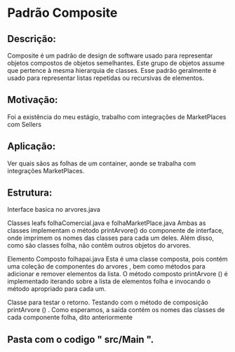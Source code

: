 # Padrão Composite

## Descrição:
Composite é um padrão de design de software usado para representar objetos compostos de objetos semelhantes. Este grupo de objetos assume que pertence à mesma hierarquia de classes. Esse padrão geralmente é usado para representar listas repetidas ou recursivas de elementos.

## Motivação:
Foi a existência do meu estágio, trabalho com integrações de MarketPlaces com Sellers

## Aplicação:
Ver quais sãos as folhas de um container, aonde se trabalha com integrações MarketPlaces.


## Estrutura:
Interface basica no arvores.java

Classes leafs  folhaComercial.java e folhaMarketPlace.java
Ambas as classes implementam o  método printArvore() do componente de interface, onde imprimem os nomes das classes para cada um deles.
Além disso, como são classes folha, não contêm outros objetos do arvores.

Elemento Composto folhapai.java
Esta é uma classe composta, pois contém uma coleção de componentes do arvores , bem como métodos para adicionar e remover elementos da lista.
O método composto printArvore () é implementado iterando sobre a lista de elementos folha e invocando o método apropriado para cada um.

Classe para testar o retorno.
Testando com o método de composição printArvore () . Como esperamos, a saída contém os nomes das classes de cada componente folha, dito anteriormente

## Pasta com o codigo " src/Main ".
